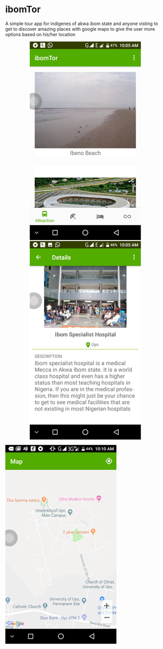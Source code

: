 # ibomTor
A simple tour app for indigenes of akwa ibom state and anyone visting to get to discover amazing places
with google maps to give the user more options based on his/her location

<p align="center">
  <img src="https://github.com/nimrid/ibomTor/blob/master/Screenshot_20190831-100520.png" width="350" title="hover text">
  <img src="https://github.com/nimrid/ibomTor/blob/master/Screenshot_20190831-100539.png" width="350" alt="accessibility text">
</p>

<p>
  <img src="https://github.com/nimrid/ibomTor/blob/master/Screenshot_20190831-101038.png" width="350">
</p>
